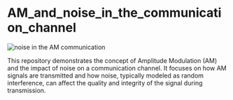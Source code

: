 # AM_and_noise_in_the_communication_channel

![noise in the AM communication](https://github.com/user-attachments/assets/810dfce2-e606-45f5-8c4f-39bf3d7dbb36)


This repository demonstrates the concept of Amplitude Modulation (AM) and the impact of noise on a communication channel. 
It focuses on how AM signals are transmitted and how noise, typically modeled as random interference, can affect the quality and integrity of the signal during transmission.

